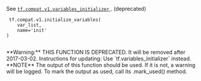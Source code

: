 See [ `tf.compat.v1.variables_initializer` ](https://tensorflow.google.cn/api_docs/python/tf/compat/v1/variables_initializer). (deprecated)



```
 tf.compat.v1.initialize_variables(
    var_list,
    name='init'
)
 
```


<aside class="warning">**Warning:**  THIS FUNCTION IS DEPRECATED. It will be removed after 2017-03-02.
Instructions for updating:
Use  `tf.variables_initializer`  instead.</aside>
**NOTE**  The output of this function should be used.  If it is not, a warning will be logged.  To mark the output as used, call its .mark_used() method.


